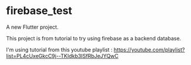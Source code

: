 # firebase_test

A new Flutter project.

This project is from tutorial to try using firebase as a backend database.

I'm using tutorial from this youtube playlist :
https://youtube.com/playlist?list=PL4cUxeGkcC9j--TKIdkb3ISfRbJeJYQwC